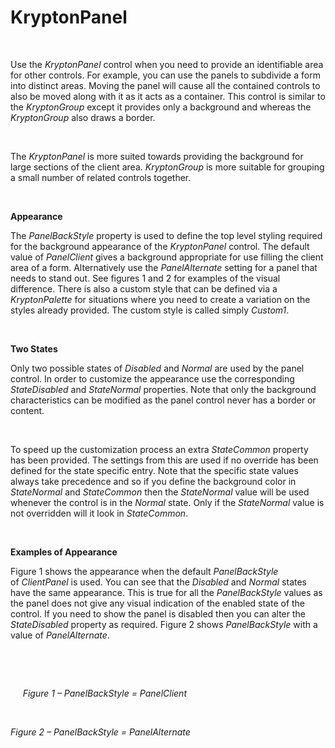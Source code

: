 # KryptonPanel

 

Use the *KryptonPanel* control when you need to provide an identifiable area for
other controls. For example, you can use the panels to subdivide a form into
distinct areas. Moving the panel will cause all the contained controls to also
be moved along with it as it acts as a container. This control is similar to the
*KryptonGroup* except it provides only a background and whereas the
*KryptonGroup* also draws a border.

 

The *KryptonPanel* is more suited towards providing the background for large
sections of the client area. *KryptonGroup* is more suitable for grouping a
small number of related controls together.

 

**Appearance** 

The *PanelBackStyle* property is used to define the top level styling required
for the background appearance of the *KryptonPanel* control. The default value
of *PanelClient* gives a background appropriate for use filling the client area
of a form. Alternatively use the *PanelAlternate* setting for a panel that needs
to stand out. See figures 1 and 2 for examples of the visual difference. There
is also a custom style that can be defined via a *KryptonPalette* for situations
where you need to create a variation on the styles already provided. The custom
style is called simply *Custom1*.

 

**Two States** 

Only two possible states of *Disabled* and *Normal* are used by the panel
control. In order to customize the appearance use the corresponding
*StateDisabled* and *StateNormal* properties. Note that only the background
characteristics can be modified as the panel control never has a border or
content.

 

To speed up the customization process an extra *StateCommon* property has been
provided. The settings from this are used if no override has been defined for
the state specific entry. Note that the specific state values always take
precedence and so if you define the background color in *StateNormal* and
*StateCommon* then the *StateNormal* value will be used whenever the control is
in the *Normal* state. Only if the *StateNormal* value is not overridden will it
look in *StateCommon*.

 

**Examples of Appearance** 

Figure 1 shows the appearance when the default *PanelBackStyle* of *ClientPanel*
is used. You can see that the *Disabled* and *Normal* states have the same
appearance. This is true for all the *PanelBackStyle* values as the panel does
not give any visual indication of the enabled state of the control. If you need
to show the panel is disabled then you can alter the *StateDisabled* property as
required. Figure 2 shows *PanelBackStyle* with a value of *PanelAlternate*.

 

 

     *Figure 1 – PanelBackStyle = PanelClient*

 

*Figure 2 – PanelBackStyle = PanelAlternate*
